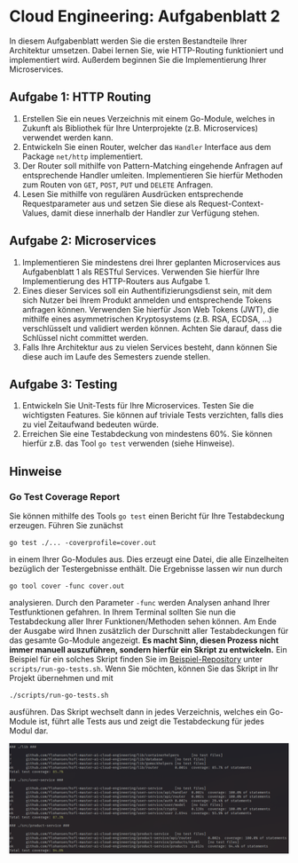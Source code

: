 # Cloud Engineering: Aufgabenblatt 2

In diesem Aufgabenblatt werden Sie die ersten Bestandteile Ihrer Architektur
umsetzen. Dabei lernen Sie, wie HTTP-Routing funktioniert und implementiert
wird. Außerdem beginnen Sie die Implementierung Ihrer Microservices.

## Aufgabe 1: HTTP Routing

1. Erstellen Sie ein neues Verzeichnis mit einem Go-Module, welches in Zukunft
   als Bibliothek für Ihre Unterprojekte (z.B. Microservices) verwendet werden
   kann.
2. Entwickeln Sie einen Router, welcher das `Handler` Interface aus dem
   Package `net/http` implementiert.
3. Der Router soll mithilfe von Pattern-Matching eingehende Anfragen auf
   entsprechende Handler umleiten. Implementieren Sie hierfür Methoden zum Routen
   von `GET`, `POST`, `PUT` und `DELETE` Anfragen.
4. Lesen Sie mithilfe von regulären Ausdrücken entsprechende Requestparameter
   aus und setzen Sie diese als Request-Context-Values, damit diese innerhalb der
   Handler zur Verfügung stehen.

## Aufgabe 2: Microservices

1. Implementieren Sie mindestens drei Ihrer geplanten Microservices aus
   Aufgabenblatt 1 als RESTful Services. Verwenden Sie hierfür Ihre Implementierung
   des HTTP-Routers aus Aufgabe 1.
2. Eines dieser Services soll ein Authentifizierungsdienst sein, mit dem sich
   Nutzer bei Ihrem Produkt anmelden und entsprechende Tokens anfragen können.
   Verwenden Sie hierfür Json Web Tokens (JWT), die mithilfe eines asymmetrischen
   Kryptosystems (z.B. RSA, ECDSA, ...) verschlüsselt und validiert werden können.
   Achten Sie darauf, dass die Schlüssel nicht committet werden.
3. Falls Ihre Architektur aus zu vielen Services besteht, dann können Sie diese
   auch im Laufe des Semesters zuende stellen.

## Aufgabe 3: Testing

1. Entwickeln Sie Unit-Tests für Ihre Microservices. Testen Sie die wichtigsten
   Features. Sie können auf triviale Tests verzichten, falls dies zu viel
   Zeitaufwand bedeuten würde.
2. Erreichen Sie eine Testabdeckung von mindestens 60%. Sie können hierfür z.B.
   das Tool `go test` verwenden (siehe Hinweise).

## Hinweise
### Go Test Coverage Report
Sie können mithilfe des Tools `go test` einen Bericht für Ihre Testabdeckung erzeugen. Führen Sie zunächst

    go test ./... -coverprofile=cover.out

in einem Ihrer Go-Modules aus. Dies erzeugt eine Datei, die alle Einzelheiten bezüglich der Testergebnisse enthält. Die Ergebnisse lassen wir nun durch

    go tool cover -func cover.out

analysieren. Durch den Parameter `-func` werden Analysen anhand Ihrer
Testfunktionen gefahren. In Ihrem Terminal sollten Sie nun die Testabdeckung
aller Ihrer Funktionen/Methoden sehen können. Am Ende der Ausgabe wird Ihnen
zusätzlich der Durschnitt aller Testabdeckungen für das gesamte Go-Module
angezeigt. **Es macht Sinn, diesen Prozess nicht immer manuell
auszuführen, sondern hierfür ein Skript zu entwickeln.** Ein Beispiel für ein
solches Skript finden Sie im
[Beispiel-Repository](https://github.com/flohansen/hsfl-master-ai-cloud-engineering-01)
unter `scripts/run-go-tests.sh`. Wenn Sie möchten, können Sie das Skript in Ihr
Projekt übernehmen und mit

    ./scripts/run-go-tests.sh

ausführen. Das Skript wechselt dann in jedes Verzeichnis, welches ein Go-Module
ist, führt alle Tests aus und zeigt die Testabdeckung für jedes Modul dar.

![img](coverage_example.png)